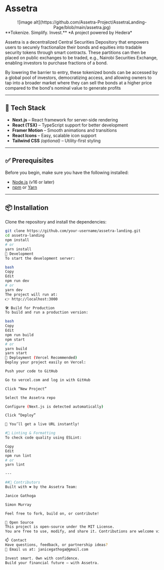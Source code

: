#  Assetra 
<div align="center">
  ![image alt](https://github.com/Assetra-Project/AssetraLanding-Page/blob/main/assetra.jpg)
</div>
**Tokenize. Simplify. Invest.**  
*A project powered by Hedera*

Assetra is a decentralized Central Securities Depository that empowers users to securely fractionalize their bonds and equities into tradable security tokens through smart contracts. These partitions can then be placed on public exchanges to be traded, e.g., Nairobi Securities Exchange, enabling investors to purchase fractions of a bond.

By lowering the barrier to entry, these tokenized bonds can be accessed by a global pool of investors, democratizing access, and allowing owners to tap into a broader market where they can sell the bonds at a higher price compared to the bond's nominal value to generate profits


---

## 🚀 Tech Stack

- **Next.js** – React framework for server-side rendering  
- **React (TSX)** – TypeScript support for better development  
- **Framer Motion** – Smooth animations and transitions  
- **React Icons** – Easy, scalable icon support  
- **Tailwind CSS** *(optional)* – Utility-first styling

---

## ✅ Prerequisites

Before you begin, make sure you have the following installed:

- [Node.js](https://nodejs.org/) (v16 or later)  
- [npm](https://www.npmjs.com/) or [Yarn](https://yarnpkg.com/)

---

## 📦 Installation

Clone the repository and install the dependencies:

```bash
git clone https://github.com/your-username/assetra-landing.git
cd assetra-landing
npm install
# or
yarn install
🧪 Development
To start the development server:

bash
Copy
Edit
npm run dev
# or
yarn dev
The project will run at:
👉 http://localhost:3000

🛠️ Build for Production
To build and run a production version:

bash
Copy
Edit
npm run build
npm start
# or
yarn build
yarn start
🚀 Deployment (Vercel Recommended)
Deploy your project easily on Vercel:

Push your code to GitHub

Go to vercel.com and log in with GitHub

Click “New Project”

Select the Assetra repo

Configure (Next.js is detected automatically)

Click “Deploy”

🎉 You’ll get a live URL instantly!

#🧼 Linting & Formatting
To check code quality using ESLint:

Copy
Edit
npm run lint
# or
yarn lint

---

##👥 Contributors
Built with ❤️ by the Assetra Team:

Janice Gathoga

Simon Murray

Feel free to fork, build on, or contribute!

👐 Open Source
This project is open-source under the MIT License.
You are free to use, modify, and share it. Contributions are welcome via pull requests or issues.

📫 Contact
Have questions, feedback, or partnership ideas?
📩 Email us at: janicegathoga@gmail.com

Invest smart. Own with confidence.
Build your financial future — with Assetra.
